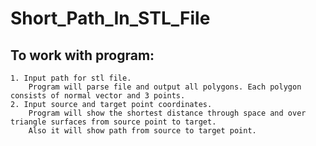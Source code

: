 # Short_Path_In_STL_File
To work with program:
---
    1. Input path for stl file. 
        Program will parse file and output all polygons. Each polygon consists of normal vector and 3 points.
    2. Input source and target point coordinates.
        Program will show the shortest distance through space and over triangle surfaces from source point to target.
        Also it will show path from source to target point.
